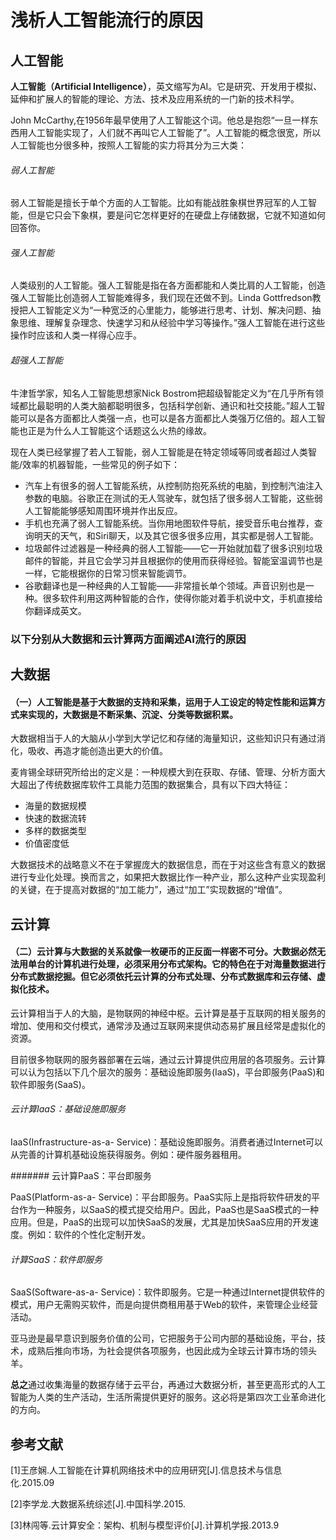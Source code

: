 #  浅析人工智能流行的原因


## 人工智能

**人工智能（Artificial Intelligence）**，英文缩写为AI。它是研究、开发用于模拟、延伸和扩展人的智能的理论、方法、技术及应用系统的一门新的技术科学。

John McCarthy,在1956年最早使用了人工智能这个词。他总是抱怨“一旦一样东西用人工智能实现了，人们就不再叫它人工智能了”。人工智能的概念很宽，所以人工智能也分很多种，按照人工智能的实力将其分为三大类：
###### 弱人工智能 
弱人工智能是擅长于单个方面的人工智能。比如有能战胜象棋世界冠军的人工智能，但是它只会下象棋，要是问它怎样更好的在硬盘上存储数据，它就不知道如何回答你。
###### 强人工智能 
人类级别的人工智能。强人工智能是指在各方面都能和人类比肩的人工智能，创造强人工智能比创造弱人工智能难得多，我们现在还做不到。Linda  Gottfredson教授把人工智能定义为“一种宽泛的心里能力，能够进行思考、计划、解决问题、抽象思维、理解复杂理念、快速学习和从经验中学习等操作。”强人工智能在进行这些操作时应该和人类一样得心应手。
###### 超强人工智能
牛津哲学家，知名人工智能思想家Nick Bostrom把超级智能定义为“在几乎所有领域都比最聪明的人类大脑都聪明很多，包括科学创新、通识和社交技能。”超人工智能可以是各方面都比人类强一点，也可以是各方面都比人类强万亿倍的。超人工智能也正是为什么人工智能这个话题这么火热的缘故。

现在人类已经掌握了若人工智能，弱人工智能是在特定领域等同或者超过人类智能/效率的机器智能，一些常见的例子如下：

- 汽车上有很多的弱人工智能系统，从控制防抱死系统的电脑，到控制汽油注入参数的电脑。谷歌正在测试的无人驾驶车，就包括了很多弱人工智能，这些弱人工智能能够感知周围环境并作出反应。
- 手机也充满了弱人工智能系统。当你用地图软件导航，接受音乐电台推荐，查询明天的天气，和Siri聊天，以及其它很多很多应用，其实都是弱人工智能。
- 垃圾邮件过滤器是一种经典的弱人工智能——它一开始就加载了很多识别垃圾邮件的智能，并且它会学习并且根据你的使用而获得经验。智能室温调节也是一样，它能根据你的日常习惯来智能调节。
- 谷歌翻译也是一种经典的人工智能——非常擅长单个领域。声音识别也是一种。很多软件利用这两种智能的合作，使得你能对着手机说中文，手机直接给你翻译成英文。

###  以下分别从大数据和云计算两方面阐述AI流行的原因 
## 大数据 
####  （一）人工智能是基于大数据的支持和采集，运用于人工设定的特定性能和运算方式来实现的，大数据是不断采集、沉淀、分类等数据积累。
大数据相当于人的大脑从小学到大学记忆和存储的海量知识，这些知识只有通过消化，吸收、再造才能创造出更大的价值。

麦肯锡全球研究所给出的定义是：一种规模大到在获取、存储、管理、分析方面大大超出了传统数据库软件工具能力范围的数据集合，具有以下四大特征：

- 海量的数据规模
- 快速的数据流转
- 多样的数据类型
- 价值密度低

大数据技术的战略意义不在于掌握庞大的数据信息，而在于对这些含有意义的数据进行专业化处理。换而言之，如果把大数据比作一种产业，那么这种产业实现盈利的关键，在于提高对数据的“加工能力”，通过“加工”实现数据的“增值”。
##  云计算 
####  （二）云计算与大数据的关系就像一枚硬币的正反面一样密不可分。大数据必然无法用单台的计算机进行处理，必须采用分布式架构。它的特色在于对海量数据进行分布式数据挖掘。但它必须依托云计算的分布式处理、分布式数据库和云存储、虚拟化技术。
云计算相当于人的大脑，是物联网的神经中枢。云计算是基于互联网的相关服务的增加、使用和交付模式，通常涉及通过互联网来提供动态易扩展且经常是虚拟化的资源。

目前很多物联网的服务器部署在云端，通过云计算提供应用层的各项服务。云计算可以认为包括以下几个层次的服务：基础设施即服务(IaaS)，平台即服务(PaaS)和软件即服务(SaaS)。


######  云计算IaaS：基础设施即服务

IaaS(Infrastructure-as-a- Service)：基础设施即服务。消费者通过Internet可以从完善的计算机基础设施获得服务。例如：硬件服务器租用。

#######  云计算PaaS：平台即服务

PaaS(Platform-as-a- Service)：平台即服务。PaaS实际上是指将软件研发的平台作为一种服务，以SaaS的模式提交给用户。因此，PaaS也是SaaS模式的一种应用。但是，PaaS的出现可以加快SaaS的发展，尤其是加快SaaS应用的开发速度。例如：软件的个性化定制开发。
######  计算SaaS：软件即服务

SaaS(Software-as-a- Service)：软件即服务。它是一种通过Internet提供软件的模式，用户无需购买软件，而是向提供商租用基于Web的软件，来管理企业经营活动。

亚马逊是最早意识到服务价值的公司，它把服务于公司内部的基础设施，平台，技术，成熟后推向市场，为社会提供各项服务，也因此成为全球云计算市场的领头羊。

**总之**通过收集海量的数据存储于云平台，再通过大数据分析，甚至更高形式的人工智能为人类的生产活动，生活所需提供更好的服务。这必将是第四次工业革命进化的方向。
## 参考文献 

[1]王彦娴.人工智能在计算机网络技术中的应用研究[J].信息技术与信息化.2015.09

[2]李学龙.大数据系统综述[J].中国科学.2015.

[3]林闯等.云计算安全：架构、机制与模型评价[J].计算机学报.2013.9







